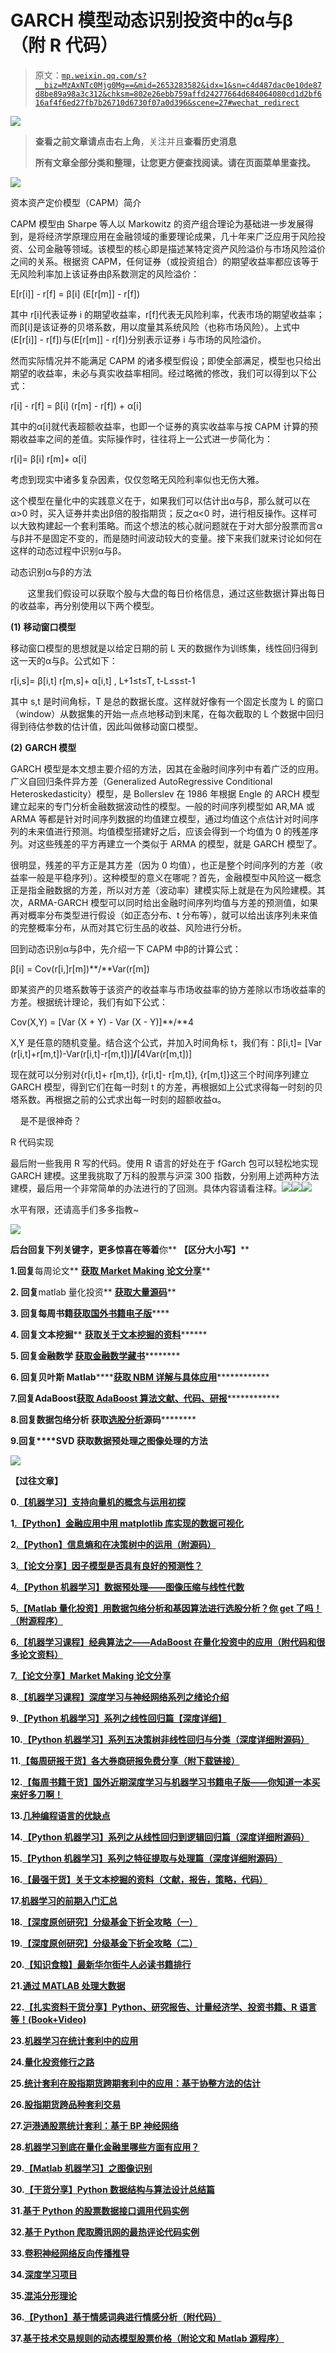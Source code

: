 # GARCH 模型动态识别投资中的α与β （附 R 代码）

> 原文：[`mp.weixin.qq.com/s?__biz=MzAxNTc0Mjg0Mg==&mid=2653283582&idx=1&sn=c4d487dac0e10de87d8be89a98a3c312&chksm=802e26ebb759affd24277664d684064080cd1d2bf616af4f6ed27fb7b26710d6730f07a0d396&scene=27#wechat_redirect`](http://mp.weixin.qq.com/s?__biz=MzAxNTc0Mjg0Mg==&mid=2653283582&idx=1&sn=c4d487dac0e10de87d8be89a98a3c312&chksm=802e26ebb759affd24277664d684064080cd1d2bf616af4f6ed27fb7b26710d6730f07a0d396&scene=27#wechat_redirect)

![](img/978a5a8ff0be951719e46b0c239e7e60.png)

> ********查看之前文章请点击右上角********，关注并且******查看历史消息******
> 
> ********所有文章全部分类和整理，让您更方便查找阅读。请在页面菜单里查找。********

![](img/470603f6bfbaf1ae5ca6d867ef4333fa.png) 

 资本资产定价模型（CAPM）简介 

CAPM 模型由 Sharpe 等人以 Markowitz 的资产组合理论为基础进一步发展得到，是将经济学原理应用在金融领域的重要理论成果，几十年来广泛应用于风险投资、公司金融等领域。该模型的核心即是描述某特定资产风险溢价与市场风险溢价之间的关系。根据资 CAPM，任何证券（或投资组合）的期望收益率都应该等于无风险利率加上该证券由β系数测定的风险溢价：

E[r[i]] - r[f] = β[i] (E[r[m]] - r[f])

其中 r[i]代表证券 i 的期望收益率，r[f]代表无风险利率，代表市场的期望收益率；而β[i]是该证券的贝塔系数，用以度量其系统风险（也称市场风险）。上式中(E[r[i]] - r[f])与(E[r[m]] - r[f])分别表示证券 i 与市场的风险溢价。

然而实际情况并不能满足 CAPM 的诸多模型假设；即使全部满足，模型也只给出期望的收益率，未必与真实收益率相同。经过略微的修改，我们可以得到以下公式：

r[i] - r[f] = β[i] (r[m] - r[f]) + α[i]

其中的α[i]就代表超额收益率，也即一个证券的真实收益率与按 CAPM 计算的预期收益率之间的差值。实际操作时，往往将上一公式进一步简化为：

r[i]= β[i] r[m]+ α[i]

考虑到现实中诸多复杂因素，仅仅忽略无风险利率似也无伤大雅。

这个模型在量化中的实践意义在于，如果我们可以估计出α与β，那么就可以在α>0 时，买入证券并卖出β倍的股指期货；反之α<0 时，进行相反操作。这样可以大致构建起一个套利策略。而这个想法的核心就问题就在于对大部分股票而言α与β并不是固定不变的，而是随时间波动较大的变量。接下来我们就来讨论如何在这样的动态过程中识别α与β。

 动态识别α与β的方法 

       这里我们假设可以获取个股与大盘的每日价格信息，通过这些数据计算出每日的收益率，再分别使用以下两个模型。

**(1)** **移动窗口模型**

移动窗口模型的思想就是以给定日期的前 L 天的数据作为训练集，线性回归得到这一天的α与β。公式如下：

r[i,s]= β[i,t] r[m,s]+ α[i,t] , L+1≤t≤T, t-L≤s≤t-1

其中 s,t 是时间角标，T 是总的数据长度。这样就好像有一个固定长度为 L 的窗口（window）从数据集的开始一点点地移动到末尾，在每次截取的 L 个数据中回归得到待估参数的估计值，因此叫做移动窗口模型。

**(2)** **GARCH 模型**

GARCH 模型是本文想主要介绍的方法，因其在金融时间序列中有着广泛的应用。广义自回归条件异方差（Generalized AutoRegressive Conditional Heteroskedasticity）模型，是 Bollerslev 在 1986 年根据 Engle 的 ARCH 模型建立起来的专门分析金融数据波动性的模型。一般的时间序列模型如 AR,MA 或 ARMA 等都是针对时间序列数据的均值建立模型，通过均值这个点估计对时间序列的未来值进行预测。均值模型搭建好之后，应该会得到一个均值为 0 的残差序列。对这些残差的平方再建立一个类似于 ARMA 的模型，就是 GARCH 模型了。

很明显，残差的平方正是其方差（因为 0 均值），也正是整个时间序列的方差（收益率一般是平稳序列）。这种模型的意义在哪呢？首先，金融模型中风险这一概念正是指金融数据的方差，所以对方差（波动率）建模实际上就是在为风险建模。其次，ARMA-GARCH 模型可以同时给出金融时间序列均值与方差的预测值，如果再对概率分布类型进行假设（如正态分布、t 分布等），就可以给出该序列未来值的完整概率分布，从而对其它衍生品的收益、风险进行分析。

回到动态识别α与β中，先介绍一下 CAPM 中β的计算公式：

β[i] = Cov(r[i,]r[m])**/**Var(r[m])

即某资产的贝塔系数等于该资产的收益率与市场收益率的协方差除以市场收益率的方差。根据统计理论，我们有如下公式：

Cov(X,Y) = [Var (X + Y) - Var (X - Y)]**/**4

X,Y 是任意的随机变量。结合这个公式，并加入时间角标 t，我们有：β[i,t]= [Var (r[i,t]+r[m,t])-Var(r[i,t]-r[m,t])]**/**[4Var(r[m,t])]

现在就可以分别对{r[i,t]+ r[m,t]}, {r[i,t]- r[m,t]}, {r[m,t]}这三个时间序列建立 GARCH 模型，得到它们在每一时刻 t 的方差，再根据如上公式求得每一时刻的贝塔系数。再根据之前的公式求出每一时刻的超额收益α。

    是不是很神奇？

 R 代码实现 

最后附一些我用 R 写的代码。使用 R 语言的好处在于 fGarch 包可以轻松地实现 GARCH 建模。这里我挑取了万科的股票与沪深 300 指数，分别用上述两种方法建模，最后用一个非常简单的办法进行的了回测。具体内容请看注释。![](img/45100b3aa5dddfe09a9def5aa339e5bd.png)![](img/9a4281520a312bc4ddc1455debd01d80.png)![](img/88a864cc277f1dc5d0670c8ca3a34cbf.png)

水平有限，还请高手们多多指教~

**![](img/ca4b7ebbb87c635745683fa54710ab6f.png)** 

****后台回复下列关键字，更多惊喜在等着****你** **【区分大小写】**** 

****1.回复****每周论文** [**获取 Market Making 论文分享**](http://mp.weixin.qq.com/s?__biz=MzAxNTc0Mjg0Mg==&mid=2653283381&idx=1&sn=48ec361d5b5a0e86e7749ff100a1f335&scene=21#wechat_redirect)**

****2\. 回复****matlab 量化投资** **[**获取大量源码**](http://mp.weixin.qq.com/s?__biz=MzAxNTc0Mjg0Mg==&mid=2653283293&idx=1&sn=7c26d2958d1a463686b2600c69bd9bff&scene=21#wechat_redirect)****

******3\. 回复****每周书籍**[**获取国外书籍电子版**](http://mp.weixin.qq.com/s?__biz=MzAxNTc0Mjg0Mg==&mid=2653283159&idx=1&sn=2b5ff2017cabafc48fd3497ae5efa58c&scene=21#wechat_redirect)****

********4\.** **回复******文本挖掘**** ****[**获取关于文本挖掘的资料**](http://mp.weixin.qq.com/s?__biz=MzAxNTc0Mjg0Mg==&mid=2653283053&idx=1&sn=1d17fbc17545e561be0664af78304a67&scene=21#wechat_redirect)**********

************5\. 回复******金融数学**** ****[**获取金融数学藏书**](http://mp.weixin.qq.com/s?__biz=MzAxNTc0Mjg0Mg==&mid=403111936&idx=4&sn=97822bfa300f3d856d6c9acd8dc24914&scene=21#wechat_redirect)**************

**********6\. 回复******贝叶斯 Matlab********[**获取 NBM 详解与具体应用**](http://mp.weixin.qq.com/s?__biz=MzAxNTc0Mjg0Mg==&mid=401834925&idx=1&sn=d56246158c1002b2330a7c26fd401db6&scene=21#wechat_redirect)************

************7.回复****AdaBoost******[获取 AdaBoost 算法文献、代码、研报](http://mp.weixin.qq.com/s?__biz=MzAxNTc0Mjg0Mg==&mid=2653283387&idx=1&sn=d40b3a1ea73e3d85c124b5b1e4f3057b&scene=21#wechat_redirect)**************

**********8.回复****数据包络分析** **获取****[选股分析](http://mp.weixin.qq.com/s?__biz=MzAxNTc0Mjg0Mg==&mid=2653283401&idx=1&sn=fae6d0c0638174bb713952e6af983c54&scene=21#wechat_redirect)源码**********

********9.回复****SVD** **获取数据预处理之图像处理的方法********

********![](img/1430c9334ab485eff7fd2308f2356a49.png)******** 

********【过往文章】********

******0.[【机器学习】支持向量机的概念与运用初探](http://mp.weixin.qq.com/s?__biz=MzAxNTc0Mjg0Mg==&mid=2653283515&idx=1&sn=edeedbb0190fc1c1242de5795635fccc&scene=21#wechat_redirect)******

******1[.【Python】金融应用中用 matplotlib 库实现的数据可视化](http://mp.weixin.qq.com/s?__biz=MzAxNTc0Mjg0Mg==&mid=2653283501&idx=2&sn=e69633b4acd9f7fd39b64e734448a0a7&scene=21#wechat_redirect)******

******2[.【Python】信息熵和在决策树中的运用（附源码）](http://mp.weixin.qq.com/s?__biz=MzAxNTc0Mjg0Mg==&mid=2653283451&idx=1&sn=2f10aaa1083856c0a2e07e718a3973cd&scene=21#wechat_redirect)******

******3[.【论文分享】因子模型是否具有良好的预测性？](http://mp.weixin.qq.com/s?__biz=MzAxNTc0Mjg0Mg==&mid=2653283422&idx=1&sn=ab95987e8eebba4572a7004f6ced9cc2&scene=21#wechat_redirect)******

******4[.【Python 机器学习】数据预处理——图像压缩与线性代数](http://mp.weixin.qq.com/s?__biz=MzAxNTc0Mjg0Mg==&mid=2653283419&idx=1&sn=43f113c5e81745b607e9e1f60e7f1a35&scene=21#wechat_redirect)******

******5[.【Matlab 量化投资】用数据包络分析和基因算法进行选股分析？你 get 了吗！（附源程序）](http://mp.weixin.qq.com/s?__biz=MzAxNTc0Mjg0Mg==&mid=2653283401&idx=1&sn=fae6d0c0638174bb713952e6af983c54&scene=21#wechat_redirect)******

******6[.【机器学习课程】经典算法之——AdaBoost 在量化投资中的应用（附代码和很多论文资料）](http://mp.weixin.qq.com/s?__biz=MzAxNTc0Mjg0Mg==&mid=2653283387&idx=1&sn=d40b3a1ea73e3d85c124b5b1e4f3057b&scene=21#wechat_redirect)******

******7[.【论文分享】Market Making 论文分享](http://mp.weixin.qq.com/s?__biz=MzAxNTc0Mjg0Mg==&mid=2653283381&idx=1&sn=48ec361d5b5a0e86e7749ff100a1f335&scene=21#wechat_redirect)******

******8.[【机器学习课程】深度学习与神经网络系列之绪论介绍](http://mp.weixin.qq.com/s?__biz=MzAxNTc0Mjg0Mg==&mid=404690945&idx=1&sn=39ae29caade4b2fac87304d5091ecfc0&scene=21#wechat_redirect)****** 

******9.[【Python 机器学习】系列之线性回归篇【深度详细】](http://mp.weixin.qq.com/s?__biz=MzAxNTc0Mjg0Mg==&mid=405488375&idx=1&sn=e06859f0d3cf5102946bd1551d80184a&scene=21#wechat_redirect)****** 

******10.[【Python 机器学习】系列五决策树非线性回归与分类（深度详细附源码）](http://mp.weixin.qq.com/s?__biz=MzAxNTc0Mjg0Mg==&mid=2653283257&idx=1&sn=1b081581fd2b80c2bdfa03fdc73b1d3a&scene=21#wechat_redirect)****** 

******11.[【每周研报干货】各大券商研报免费分享（附下载链接）](http://mp.weixin.qq.com/s?__biz=MzAxNTc0Mjg0Mg==&mid=2653283257&idx=2&sn=49c78925e7f3535b9cad95bf91574519&scene=21#wechat_redirect)******

******12.[【每周书籍干货】国外近期深度学习与机器学习书籍电子版——你知道一本买来好多刀啊！](http://mp.weixin.qq.com/s?__biz=MzAxNTc0Mjg0Mg==&mid=2653283143&idx=1&sn=2316c1a067239aa007196cc8cb2e6c5b&scene=21#wechat_redirect)******

******13.[几种编程语言的优缺点](http://mp.weixin.qq.com/s?__biz=MzAxNTc0Mjg0Mg==&mid=2653283125&idx=1&sn=fc1a2a490600516cbdbbebfa4cd9d8fb&scene=21#wechat_redirect)****** 

******14.[【Python 机器学习】系列之从线性回归到逻辑回归篇（深度详细附源码）](http://mp.weixin.qq.com/s?__biz=MzAxNTc0Mjg0Mg==&mid=2653283118&idx=1&sn=fb38ed89200ba96f9ed2791dce76d55e&scene=21#wechat_redirect)****** 

******15.[【Python 机器学习】系列之特征提取与处理篇（深度详细附源码）](http://mp.weixin.qq.com/s?__biz=MzAxNTc0Mjg0Mg==&mid=2653283084&idx=1&sn=c7dd24ea9f5633f1f5370176fadef05f&scene=21#wechat_redirect)****** 

******16.[【最强干货】关于文本挖掘的资料（文献，报告，策略，代码）](http://mp.weixin.qq.com/s?__biz=MzAxNTc0Mjg0Mg==&mid=2653283053&idx=1&sn=1d17fbc17545e561be0664af78304a67&scene=21#wechat_redirect)******

******17.[机器学习的前期入门汇总](http://mp.weixin.qq.com/s?__biz=MzAxNTc0Mjg0Mg==&mid=404455727&idx=3&sn=d05688effdbb0583031ef9ae98c64387&scene=21#wechat_redirect)******

******18.[【深度原创研究】分级基金下折全攻略（一）](http://mp.weixin.qq.com/s?__biz=MzAxNTc0Mjg0Mg==&mid=403551881&idx=1&sn=e1ed56f607a0fe187dd7a0cf5178b638&scene=21#wechat_redirect)******

******19.[【深度原创研究】分级基金下折全攻略（二）](http://mp.weixin.qq.com/s?__biz=MzAxNTc0Mjg0Mg==&mid=403626226&idx=1&sn=4d1f56a6599c92fd6688e5eb5d7d15dc&scene=21#wechat_redirect)******

******20.[【知识食粮】最新华尔街牛人必读书籍排行](http://mp.weixin.qq.com/s?__biz=MzAxNTc0Mjg0Mg==&mid=401910135&idx=1&sn=43d5eb7549281bb9231a3be831302139&scene=21#wechat_redirect)******

******21.[通过 MATLAB 处理大数据](http://mp.weixin.qq.com/s?__biz=MzAxNTc0Mjg0Mg==&mid=401910135&idx=2&sn=5289317b5fa1afe4a5a4115520aaa8ac&scene=21#wechat_redirect)******

******22.[【扎实资料干货分享】Python、研究报告、计量经济学、投资书籍、R 语言等！(Book+Video)](http://mp.weixin.qq.com/s?__biz=MzAxNTc0Mjg0Mg==&mid=2653282744&idx=2&sn=c9e9fbf1fd0cd4efa8bf08b9c5f16d8a&scene=21#wechat_redirect)******

******23.[机器学习在统计套利中的应用](http://mp.weixin.qq.com/s?__biz=MzAxNTc0Mjg0Mg==&mid=2653282744&idx=3&sn=85d30593998974cfaf714ac0cf81f8cd&scene=21#wechat_redirect)******

******24.[量化投资修行之路](http://mp.weixin.qq.com/s?__biz=MzAxNTc0Mjg0Mg==&mid=2653282744&idx=4&sn=0ff993c537b4b1689967f1560dfd45be&scene=21#wechat_redirect)******

******25.[统计套利在股指期货跨期套利中的应用：基于协整方法的估计](http://mp.weixin.qq.com/s?__biz=MzAxNTc0Mjg0Mg==&mid=405625337&idx=3&sn=60d19beefab3a1636554b216a9b05742&scene=21#wechat_redirect)******

******26.[股指期货跨品种套利交易](http://mp.weixin.qq.com/s?__biz=MzAxNTc0Mjg0Mg==&mid=405625337&idx=2&sn=e136d7bb6542789fa12f1f90dd206641&scene=21#wechat_redirect)******

******27.[沪港通股票统计套利：基于 BP 神经网络](http://mp.weixin.qq.com/s?__biz=MzAxNTc0Mjg0Mg==&mid=405625337&idx=1&sn=c7d62703af3e5cdb90f0b1b853f8a483&scene=21#wechat_redirect)******

******28.[机器学习到底在量化金融里哪些方面有应用？](http://mp.weixin.qq.com/s?__biz=MzAxNTc0Mjg0Mg==&mid=2653282744&idx=1&sn=73db745def6298a1e352c03f51d26d95&scene=21#wechat_redirect)******

******29.[【Matlab 机器学习】之图像识别](http://mp.weixin.qq.com/s?__biz=MzAxNTc0Mjg0Mg==&mid=2653282814&idx=1&sn=f1224ea30942468ee39aa96d6ea0dd8f&scene=21#wechat_redirect)******

******30.[【干货分享】Python 数据结构与算法设计总结篇](http://mp.weixin.qq.com/s?__biz=MzAxNTc0Mjg0Mg==&mid=2653282752&idx=1&sn=5db4c3e27508abc083a7a5f388ddb6ed&scene=21#wechat_redirect)******

******31.[基于 Python 的股票数据接口调用代码实例](http://mp.weixin.qq.com/s?__biz=MzAxNTc0Mjg0Mg==&mid=2653282828&idx=1&sn=126ad1c21ce5795f8744690cb1effc13&scene=21#wechat_redirect)******

******32.[基于 Python 爬取腾讯网的最热评论代码实例](http://mp.weixin.qq.com/s?__biz=MzAxNTc0Mjg0Mg==&mid=2653282828&idx=2&sn=d73b96b78ce43b151c69ab3e70e4d24c&scene=21#wechat_redirect)******

******33.[卷积神经网络反向传播推导](http://mp.weixin.qq.com/s?__biz=MzAxNTc0Mjg0Mg==&mid=2653282851&idx=1&sn=6cc6f32f8d35089a3c80cdc4c95b48a9&scene=21#wechat_redirect)******

******34.[深度学习项目](http://mp.weixin.qq.com/s?__biz=MzAxNTc0Mjg0Mg==&mid=2653282851&idx=2&sn=d683b6a6570309b7dc07d79829c56b72&scene=21#wechat_redirect)******

******35.[混沌分形理论](http://mp.weixin.qq.com/s?__biz=MzAxNTc0Mjg0Mg==&mid=2653282968&idx=1&sn=04dcad950d1f1093ec35d7d70459020a&scene=21#wechat_redirect)******

******36.[【Python】基于情感词典进行情感分析（附代码）](http://mp.weixin.qq.com/s?__biz=MzAxNTc0Mjg0Mg==&mid=2653282977&idx=1&sn=715655ed0965227450696decde1b9864&scene=21#wechat_redirect)******

******37.[基于技术交易规则的动态模型股票价格（附论文和 Matlab 源程序）](http://mp.weixin.qq.com/s?__biz=MzAxNTc0Mjg0Mg==&mid=2653282981&idx=1&sn=7fcfb07c09bc6c40bb8e19972e4349c1&scene=21#wechat_redirect)******